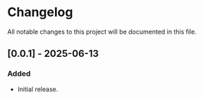 # Changelog

All notable changes to this project will be documented in this file.

## [0.0.1] - 2025-06-13
### Added
- Initial release.
